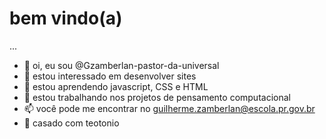 # bem vindo(a)
...
- 👋 oi, eu sou @Gzamberlan-pastor-da-universal
- 👀 estou interessado em desenvolver sites
- 🌱 estou aprendendo javascript, CSS e HTML
- 💞️ estou trabalhando nos projetos de pensamento computacional
- 📫 você pode me encontrar no guilherme.zamberlan@escola.pr.gov.br
- 💍 casado com teotonio
<!---
Gzamberlan-pastor-da-universal/Gzamberlan-pastor-da-universal is a ✨ special ✨ repository because its `README.md` (this file) appears on your GitHub profile.
You can click the Preview link to take a look at your changes.
--->
